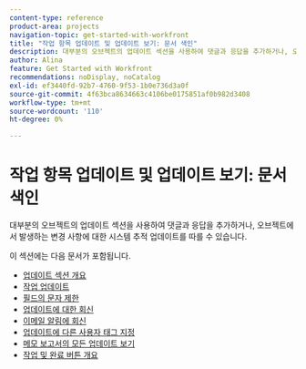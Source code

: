 ```yaml
---
content-type: reference
product-area: projects
navigation-topic: get-started-with-workfront
title: "작업 항목 업데이트 및 업데이트 보기: 문서 색인"
description: 대부분의 오브젝트의 업데이트 섹션을 사용하여 댓글과 응답을 추가하거나, 오브젝트에서 발생하는 변경 사항에 대한 시스템 추적 업데이트를 따를 수 있습니다.
author: Alina
feature: Get Started with Workfront
recommendations: noDisplay, noCatalog
exl-id: ef3440fd-92b7-4760-9f53-1b0e736d3a0f
source-git-commit: 4f63bca8634663c4106be0175851af0b982d3408
workflow-type: tm+mt
source-wordcount: '110'
ht-degree: 0%

---
```


# 작업 항목 업데이트 및 업데이트 보기: 문서 색인

<!-- Audited: 02/2024 -->

대부분의 오브젝트의 업데이트 섹션을 사용하여 댓글과 응답을 추가하거나, 오브젝트에서 발생하는 변경 사항에 대한 시스템 추적 업데이트를 따를 수 있습니다.

이 섹션에는 다음 문서가 포함됩니다.

* [업데이트 섹션 개요](../../workfront-basics/updating-work-items-and-viewing-updates/updates-tab-overview.md)
* [작업 업데이트](../../workfront-basics/updating-work-items-and-viewing-updates/update-work.md)
* [필드의 문자 제한](../../workfront-basics/updating-work-items-and-viewing-updates/character-limits-in-fields.md)
* [업데이트에 대한 회신](../../workfront-basics/updating-work-items-and-viewing-updates/reply-to-updates.md)
* [이메일 알림에 회신](../../workfront-basics/updating-work-items-and-viewing-updates/reply-to-email-notifications.md)
* [업데이트에 다른 사용자 태그 지정](../../workfront-basics/updating-work-items-and-viewing-updates/tag-others-on-updates.md)
* [메모 보고서의 모든 업데이트 보기](../../workfront-basics/updating-work-items-and-viewing-updates/view-all-updates-in-a-report.md)
* [작업 및 완료 버튼 개요](../../workfront-basics/updating-work-items-and-viewing-updates/work-on-it-and-done-buttons-accept-complete-work.md)

